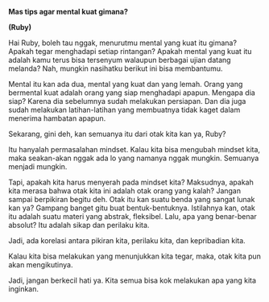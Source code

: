 **Mas tips agar mental kuat gimana?**

**(Ruby)**

Hai Ruby, boleh tau nggak, menurutmu mental yang kuat itu gimana? Apakah tegar menghadapi setiap rintangan? Apakah mental yang kuat itu adalah kamu terus bisa tersenyum walaupun berbagai ujian datang melanda? Nah, mungkin nasihatku berikut ini bisa membantumu.

Mental itu kan ada dua, mental yang kuat dan yang lemah. Orang yang bermental kuat adalah orang yang siap menghadapi apapun. Mengapa dia siap? Karena dia sebelumnya sudah melakukan persiapan. Dan dia juga sudah melakukan latihan-latihan yang membuatnya tidak kaget dalam menerima hambatan apapun.

Sekarang, gini deh, kan semuanya itu dari otak kita kan ya, Ruby?

Itu hanyalah permasalahan mindset. Kalau kita bisa mengubah mindset kita, maka seakan-akan nggak ada lo yang namanya nggak mungkin. Semuanya menjadi mungkin.

Tapi, apakah kita harus menyerah pada mindset kita? Maksudnya, apakah kita merasa bahwa otak kita ini adalah otak orang yang kalah? Jangan sampai berpikiran begitu deh. Otak itu kan suatu benda yang sangat lunak kan ya? Gampang banget gitu buat bentuk-bentuknya. Istilahnya kan, otak itu adalah suatu materi yang abstrak, fleksibel. Lalu, apa yang benar-benar absolut? Itu adalah sikap dan perilaku kita.

Jadi, ada korelasi antara pikiran kita, perilaku kita, dan kepribadian kita.

Kalau kita bisa melakukan yang menunjukkan kita tegar, maka, otak kita pun akan mengikutinya.

Jadi, jangan berkecil hati ya. Kita semua bisa kok melakukan apa yang kita inginkan.

<script type="text/javascript">nama="Ruby"</script>